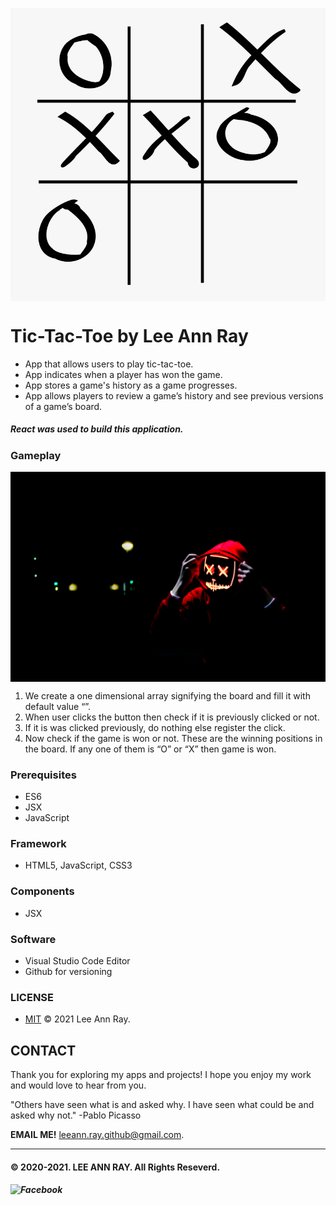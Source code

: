 <a href="url"><img src="/images/tictactoe.png" alt="Tic-Tac-Toe" align="center" width="800"></a>

# Tic-Tac-Toe by Lee Ann Ray

- App that allows users to play tic-tac-toe.
- App indicates when a player has won the game.
- App stores a game's history as a game progresses.
- App allows players to review a game’s history and see previous versions of a game’s board.

##### React was used to build this application.

### Gameplay

<img src="/images/Gameplay.jpeg" alt="Gameplay" width="700" align="center">

1. We create a one dimensional array signifying the board and fill it with default value “”.
2. When user clicks the button then check if it is previously clicked or not.
3. If it is was clicked previously, do nothing else register the click.
4. Now check if the game is won or not. These are the winning positions in the board. If any one of them is “O” or “X” then game is won.

### Prerequisites

- ES6
- JSX
- JavaScript

<!-- ### Version

- **2103180934**
  ✔ Last Update @done (March 24th 2021, 13:48) -->

### Framework

- HTML5, JavaScript, CSS3

### Components

- JSX
<!-- Bootstrap, Google Fonts, SVG -->

### Software

- Visual Studio Code Editor
- Github for versioning

<!-- ### CONTRIBUTE

- A [contributing guideline](https://github.com/kratuvwxyz/CONTRIBUTE) available. -->

### LICENSE

- [MIT](https://github.com/leeannray/LICENSE) © 2021 Lee Ann Ray.

## CONTACT

Thank you for exploring my apps and projects! I hope you enjoy my work and would love to hear from you.

"Others have seen what is and asked why. I have seen what could be and asked why not." -Pablo Picasso

**EMAIL ME!** <a href="mailto:leeann.n.ray@gmail.com?Subject=Message from Github">leeann.ray.github@gmail.com</a>.

<hr />

#### &copy; 2020-2021. <a href="#" target="_blank" style="text-decoration:none;">LEE ANN RAY</a>. All Rights Reseverd. &#160;

##### <a href="#" target="_blank" style="text-decoration:none;"><img src="#" alt="Facebook" width="25" /></a> &#160;

<!-- <a href="https://www.instagram.com/whatdotheycallit" target="_blank" style="text-decoration:none;"><img src="#" alt="Instagram" width="25" /></a> &#160;
<a href="https://www.linkedin.com/leeannnorman1988" target="_blank" style="text-decoration:none;"><img src="#" alt="LinkedIn" width="25" /></a> &#160;
<a href="#" target="_blank" style="text-decoration:none;"><img src="#" alt="LEE ANN RAY BLOG" width="25" /></a> &#160; -->

<!-- # Getting Started with Create React App

This project was bootstrapped with [Create React App](https://github.com/facebook/create-react-app).

## Available Scripts

In the project directory, you can run:

### `yarn start`

Runs the app in the development mode.\
Open [http://localhost:3000](http://localhost:3000) to view it in the browser.

The page will reload if you make edits.\
You will also see any lint errors in the console.

### `yarn test`

Launches the test runner in the interactive watch mode.\
See the section about [running tests](https://facebook.github.io/create-react-app/docs/running-tests) for more information.

### `yarn build`

Builds the app for production to the `build` folder.\
It correctly bundles React in production mode and optimizes the build for the best performance.

The build is minified and the filenames include the hashes.\
Your app is ready to be deployed!

See the section about [deployment](https://facebook.github.io/create-react-app/docs/deployment) for more information.

### `yarn eject`

**Note: this is a one-way operation. Once you `eject`, you can’t go back!**

If you aren’t satisfied with the build tool and configuration choices, you can `eject` at any time. This command will remove the single build dependency from your project.

Instead, it will copy all the configuration files and the transitive dependencies (webpack, Babel, ESLint, etc) right into your project so you have full control over them. All of the commands except `eject` will still work, but they will point to the copied scripts so you can tweak them. At this point you’re on your own.

You don’t have to ever use `eject`. The curated feature set is suitable for small and middle deployments, and you shouldn’t feel obligated to use this feature. However we understand that this tool wouldn’t be useful if you couldn’t customize it when you are ready for it.

## Learn More

You can learn more in the [Create React App documentation](https://facebook.github.io/create-react-app/docs/getting-started).

To learn React, check out the [React documentation](https://reactjs.org/).

### Code Splitting

This section has moved here: [https://facebook.github.io/create-react-app/docs/code-splitting](https://facebook.github.io/create-react-app/docs/code-splitting)

### Analyzing the Bundle Size

This section has moved here: [https://facebook.github.io/create-react-app/docs/analyzing-the-bundle-size](https://facebook.github.io/create-react-app/docs/analyzing-the-bundle-size)

### Making a Progressive Web App

This section has moved here: [https://facebook.github.io/create-react-app/docs/making-a-progressive-web-app](https://facebook.github.io/create-react-app/docs/making-a-progressive-web-app)

### Advanced Configuration

This section has moved here: [https://facebook.github.io/create-react-app/docs/advanced-configuration](https://facebook.github.io/create-react-app/docs/advanced-configuration)

### Deployment

This section has moved here: [https://facebook.github.io/create-react-app/docs/deployment](https://facebook.github.io/create-react-app/docs/deployment)

### `yarn build` fails to minify

This section has moved here: [https://facebook.github.io/create-react-app/docs/troubleshooting#npm-run-build-fails-to-minify](https://facebook.github.io/create-react-app/docs/troubleshooting#npm-run-build-fails-to-minify) -->
